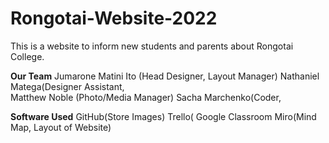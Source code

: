 # Rongotai-Website-2022

This is a website to inform new students and parents about Rongotai College. 

**Our Team**
Jumarone Matini Ito (Head Designer, Layout Manager)
Nathaniel Matega(Designer Assistant,  
Matthew Noble (Photo/Media Manager)
Sacha Marchenko(Coder, 

**Software Used**
GitHub(Store Images)
Trello(
Google Classroom
Miro(Mind Map, Layout of Website)
